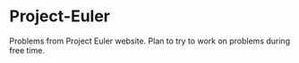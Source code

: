 # Project-Euler

Problems from Project Euler website. Plan to try to work on problems during free time.
